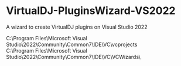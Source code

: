 # VirtualDJ-PluginsWizard-VS2022
A wizard to create VirtualDJ plugins on Visual Studio 2022

C:\Program Files\Microsoft Visual Studio\2022\Community\Common7\IDE\VC\vcprojects\
C:\Program Files\Microsoft Visual Studio\2022\Community\Common7\IDE\VC\VCWizards\
